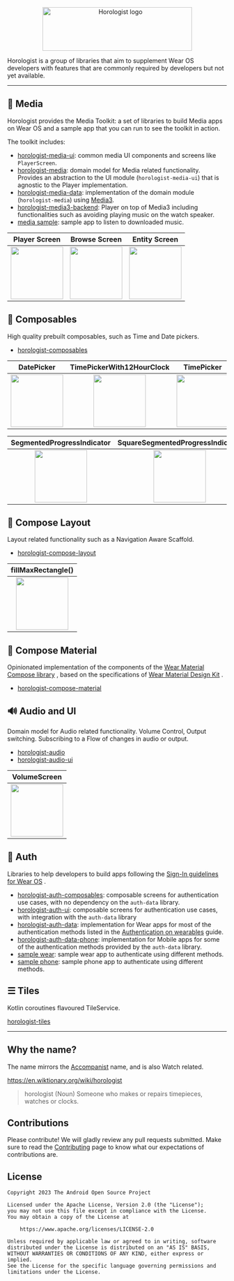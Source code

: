 <div align="center">
  <img src="./logo/logo-large.svg" width="343" height="100" alt="Horologist logo">
</div>

Horologist is a group of libraries that aim to supplement Wear OS developers with features that are
commonly required by developers but not yet available.

---

## 🎵 Media

Horologist provides the Media Toolkit: a set of libraries to build Media apps on Wear OS and a
sample app that you can run to see the toolkit in action.

The toolkit includes:

- [horologist-media-ui](./media-ui): common media UI components and screens like `PlayerScreen`.
- [horologist-media](./media): domain model for Media related functionality. Provides an
  abstraction
  to the UI module (`horologist-media-ui`) that is agnostic to the Player implementation.
- [horologist-media-data](./media-data): implementation of the domain module (`horologist-media`)
  using [Media3](https://developer.android.com/jetpack/androidx/releases/media3).
- [horologist-media3-backend](./media3-backend): Player on top of Media3 including
  functionalities
  such as avoiding playing music on the watch speaker.
- [media sample](./media-sample): sample app to listen to downloaded music.

Player Screen | Browse Screen | Entity Screen
:------------:|:-------------:|:-------------:
<img src="https://media.githubusercontent.com/media/google/horologist/main/docs/media-ui/playerscreen.png" height="120" width="120" > | <img src="https://media.githubusercontent.com/media/google/horologist/main/docs/media-ui/browse.png" height="120" width="120" > | <img src="https://media.githubusercontent.com/media/google/horologist/main/docs/media-ui/detail.png" height="120" width="120" >

## 📅 Composables

High quality prebuilt composables, such as Time and Date pickers.

- [horologist-composables](./composables)

DatePicker             |  TimePickerWith12HourClock |  TimePicker
:-------------------------:|:-------------------------:|:-------------------------:
<img src="https://media.githubusercontent.com/media/google/horologist/main/docs/composables/date_picker.png" height="120" width="120" >  |  <img src="https://media.githubusercontent.com/media/google/horologist/main/docs/composables/time_12h_picker.png" height="120" width="120"> | <img src="https://media.githubusercontent.com/media/google/horologist/main/docs/composables/time_24h_picker.png" height="120" width="120">

SegmentedProgressIndicator | SquareSegmentedProgressIndicator
:----------------------------------------------------------------------------------------------------------------------------------------------:|:-------------------------:
<img src="https://media.githubusercontent.com/media/google/horologist/main/docs/composables/segmented_progress_indicator.png" height="120" width="120"> | <img src="https://media.githubusercontent.com/media/google/horologist/main/docs/composables/square_segmented_progress_indicator.png" height="120" width="120">

## 📐 Compose Layout

Layout related functionality such as a Navigation Aware Scaffold.

- [horologist-compose-layout](./compose-layout)

|                                                             fillMaxRectangle()                                                             |
|:------------------------------------------------------------------------------------------------------------------------------------------:|
| <img src="https://media.githubusercontent.com/media/google/horologist/main/docs/compose-layout/fill_max_rectangle.png" height="120" width="120" >  |

## 🔲 Compose Material

Opinionated implementation of the components of
the [Wear Material Compose library](https://developer.android.com/jetpack/androidx/releases/wear-compose)
, based on the specifications
of [Wear Material Design Kit](https://developer.android.com/design/ui/wear/guides/foundations/download)
.

- [horologist-compose-material](./compose-material)

## 🔊 Audio and UI

Domain model for Audio related functionality. Volume Control, Output switching.
Subscribing to a Flow of changes in audio or output.

- [horologist-audio](./audio)
- [horologist-audio-ui](./audio-ui)

|                                                          VolumeScreen                                                          |
|:------------------------------------------------------------------------------------------------------------------------------:|
| <img src="https://media.githubusercontent.com/media/google/horologist/main/docs/audio-ui/volume_screen.png" height="120" width="120" > |

## 🔐 Auth

Libraries to help developers to build apps following
the [Sign-In guidelines for Wear OS](https://developer.android.com/training/wearables/design/sign-in)
.

- [horologist-auth-composables](./auth-composables): composable screens for authentication use
  cases, with no dependency on the `auth-data` library.
- [horologist-auth-ui](./auth-ui): composable screens for authentication use cases, with integration
  with the `auth-data` library
- [horologist-auth-data](./auth-data): implementation for Wear apps for most of the authentication
  methods listed in
  the [Authentication on wearables](https://developer.android.com/training/wearables/apps/auth-wear)
  guide.
- [horologist-auth-data-phone](./auth-data-phone): implementation for Mobile apps for some of the
  authentication methods provided by the `auth-data` library.
- [sample wear](./auth-sample-apps/#wear-sample): sample wear app to authenticate using different methods.
- [sample phone](./auth-sample-apps/#phone-sample): sample phone app to authenticate using different methods.

## ☰ Tiles

Kotlin coroutines flavoured TileService.

[horologist-tiles](./tiles)

---

## Why the name?

The name mirrors the [Accompanist](https://github.com/google/accompanist) name, and is also Watch
related.

https://en.wiktionary.org/wiki/horologist

> horologist (Noun)
> Someone who makes or repairs timepieces, watches or clocks.

## Contributions

Please contribute! We will gladly review any pull requests submitted.
Make sure to read the [Contributing](CONTRIBUTING.md) page to know what our expectations of
contributions are.

## License

```
Copyright 2023 The Android Open Source Project

Licensed under the Apache License, Version 2.0 (the "License");
you may not use this file except in compliance with the License.
You may obtain a copy of the License at

    https://www.apache.org/licenses/LICENSE-2.0

Unless required by applicable law or agreed to in writing, software
distributed under the License is distributed on an "AS IS" BASIS,
WITHOUT WARRANTIES OR CONDITIONS OF ANY KIND, either express or implied.
See the License for the specific language governing permissions and
limitations under the License.
```
